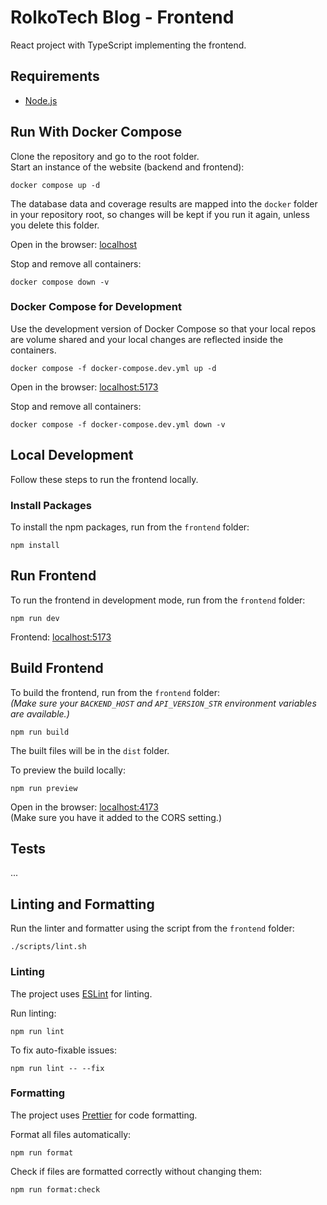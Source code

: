 # RolkoTech Blog - Frontend

React project with TypeScript implementing the frontend.

## Requirements

- [Node.js](https://nodejs.org/en)

## Run With Docker Compose

Clone the repository and go to the root folder.<br>
Start an instance of the website (backend and frontend):

```
docker compose up -d
```

The database data and coverage results are mapped into the `docker` folder in your repository root, so changes will be kept if you run it again, unless you delete this folder.

Open in the browser: [localhost](http://localhost/)

Stop and remove all containers:

```
docker compose down -v
```

### Docker Compose for Development

Use the development version of Docker Compose so that your local repos are volume shared and your local changes are reflected inside the containers.

```
docker compose -f docker-compose.dev.yml up -d
```

Open in the browser: [localhost:5173](http://localhost:5173/)

Stop and remove all containers:

```
docker compose -f docker-compose.dev.yml down -v
```

## Local Development

Follow these steps to run the frontend locally.

### Install Packages

To install the npm packages, run from the `frontend` folder:

```
npm install
```

## Run Frontend

To run the frontend in development mode, run from the `frontend` folder:

```
npm run dev
```

Frontend: [localhost:5173](http://localhost:5173/)

## Build Frontend

To build the frontend, run from the `frontend` folder:<br>
_(Make sure your `BACKEND_HOST` and `API_VERSION_STR` environment variables are available.)_

```
npm run build
```

The built files will be in the `dist` folder.

To preview the build locally:

```
npm run preview
```

Open in the browser: [localhost:4173](http://localhost:4173/)<br>
(Make sure you have it added to the CORS setting.)

## Tests

...

## Linting and Formatting

Run the linter and formatter using the script from the `frontend` folder:

```
./scripts/lint.sh
```

### Linting

The project uses [ESLint](https://eslint.org/) for linting.

Run linting:

```
npm run lint
```

To fix auto-fixable issues:

```
npm run lint -- --fix
```

### Formatting

The project uses [Prettier](https://prettier.io/) for code formatting.

Format all files automatically:

```
npm run format
```

Check if files are formatted correctly without changing them:

```
npm run format:check
```
